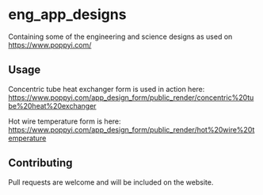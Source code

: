 # eng_app_designs
Containing some of the engineering and science designs as used on https://www.poppyi.com/

## Usage
Concentric tube heat exchanger form is used in action here:  
https://www.poppyi.com/app_design_form/public_render/concentric%20tube%20heat%20exchanger

Hot wire temperature form is here:  
https://www.poppyi.com/app_design_form/public_render/hot%20wire%20temperature

## Contributing
Pull requests are welcome and will be included on the website.
